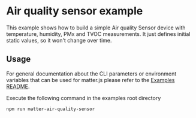 # Air quality sensor example

This example shows how to build a simple Air quality Sensor device with temperature, humidity, PMx and TVOC measurements.
It just defines initial static values, so it won't change over time.

## Usage

For general documentation about the CLI parameters or environment variables that can be used for matter.js please refer to the [Examples README](../../../examples/README.md#cli-usage).

Execute the following command in the examples root directory

```bash
npm run matter-air-quality-sensor
```
